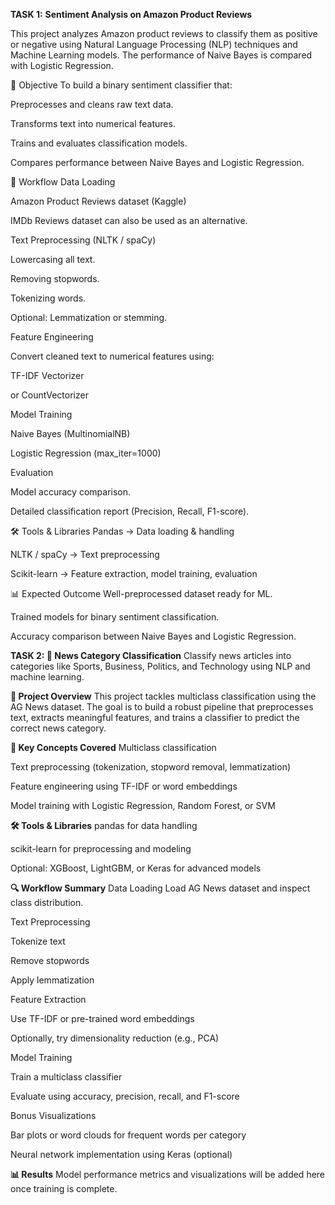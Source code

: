 **TASK 1:**
**Sentiment Analysis on Amazon Product Reviews**

This project analyzes Amazon product reviews to classify them as positive or negative using Natural Language Processing (NLP) techniques and Machine Learning models. The performance of Naive Bayes is compared with Logistic Regression.

🎯 Objective
To build a binary sentiment classifier that:

Preprocesses and cleans raw text data.

Transforms text into numerical features.

Trains and evaluates classification models.

Compares performance between Naive Bayes and Logistic Regression.

📌 Workflow
Data Loading

Amazon Product Reviews dataset (Kaggle)

IMDb Reviews dataset can also be used as an alternative.

Text Preprocessing (NLTK / spaCy)

Lowercasing all text.

Removing stopwords.

Tokenizing words.

Optional: Lemmatization or stemming.

Feature Engineering

Convert cleaned text to numerical features using:

TF-IDF Vectorizer

or CountVectorizer

Model Training

Naive Bayes (MultinomialNB)

Logistic Regression (max_iter=1000)

Evaluation

Model accuracy comparison.

Detailed classification report (Precision, Recall, F1-score).

🛠 Tools & Libraries
Pandas → Data loading & handling

NLTK / spaCy → Text preprocessing

Scikit-learn → Feature extraction, model training, evaluation

📊 Expected Outcome
Well-preprocessed dataset ready for ML.

Trained models for binary sentiment classification.

Accuracy comparison between Naive Bayes and Logistic Regression.

**TASK 2: 
📰 News Category Classification**
Classify news articles into categories like Sports, Business, Politics, and Technology using NLP and machine learning.

**📌 Project Overview**
This project tackles multiclass classification using the AG News dataset. The goal is to build a robust pipeline that preprocesses text, extracts meaningful features, and trains a classifier to predict the correct news category.

**🧠 Key Concepts Covered**
Multiclass classification

Text preprocessing (tokenization, stopword removal, lemmatization)

Feature engineering using TF-IDF or word embeddings

Model training with Logistic Regression, Random Forest, or SVM

**🛠️ Tools & Libraries**
pandas for data handling

scikit-learn for preprocessing and modeling

Optional: XGBoost, LightGBM, or Keras for advanced models

**🔍 Workflow Summary**
Data Loading Load AG News dataset and inspect class distribution.

Text Preprocessing

Tokenize text

Remove stopwords

Apply lemmatization

Feature Extraction

Use TF-IDF or pre-trained word embeddings

Optionally, try dimensionality reduction (e.g., PCA)

Model Training

Train a multiclass classifier

Evaluate using accuracy, precision, recall, and F1-score

Bonus Visualizations

Bar plots or word clouds for frequent words per category

Neural network implementation using Keras (optional)

**📊 Results**
Model performance metrics and visualizations will be added here once training is complete.

